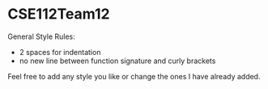 # CSE112Team12

General Style Rules:
- 2 spaces for indentation
- no new line between function signature and curly brackets

Feel free to add any style you like or change the ones I have already added.
